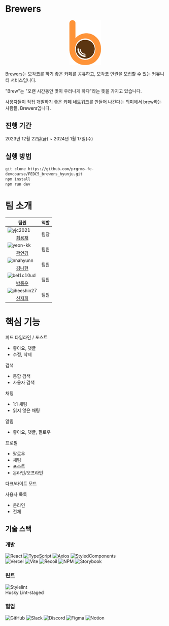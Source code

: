 # Brewers

<div align="center"><img alt='Brewers로고' src="./public/favicon.svg" width="100px;"/></div>

[Brewers](https://fedc-5-brewers-hyunju.vercel.app/)는 모각코를 하기 좋은 카페를
공유하고, 모각코 인원을 모집할 수 있는 커뮤니티 서비스입니다.

"Brew"는 "오랜 시간동안 맛이 우러나게 하다"라는 뜻을 가지고 있습니다.

사용자들이 직접 개발하기 좋은 카페 네트워크를 만들어 나간다는 의미에서 brew하는
사람들, Brewers입니다.

## 진행 기간

2023년 12월 22일(금) ~ 2024년 1월 17일(수)

## 실행 방법

```
git clone https://github.com/prgrms-fe-devcourse/FEDC5_brewers_hyunju.git
npm install
npm run dev
```

# 팀 소개

<table >
  <thead>
    <tr>
      <th>팀원</th>
      <th>역할</th>
    </tr>
  </thead>
  <tbody>
    <tr>
      <td>
          <img  src="https://avatars.githubusercontent.com/u/88219703?v=4"  width="100px;"  alt="yjc2021"/>
      </td>
      <td rowspan='2'>
          팀장
      </td>
    </tr>
    <tr>
        <td align="center">
            <a href="https://github.com/yjc2021">
                <div>최용재</div>
            </a>
        </td>
    </tr>
    <tr>
        <td>
            <img  src="https://avatars.githubusercontent.com/u/86847564?v=4"  width="100px;"  alt="yeon-kk"/>
        </td>
        <td rowspan='2'>
          팀원
        </td>
    </tr>
    <tr>
        <td align="center">
            <a href="https://github.com/yeon-kk">
                <div>곽연경</div>
            </a>
        </td>
    </tr>
    <tr>
        <td>
           <img  src="https://avatars.githubusercontent.com/u/129164551?v=4"  width="100px;"  alt="nnahyunn"/>
        </td>
        <td rowspan='2'>
          팀원
      </td>
    </tr>
    <tr>
        <td align="center">
            <a href="https://github.com/nnahyunn">
                <div>김나현</div>
            </a>
        </td>
    </tr>
    <tr>
        <td>
           <img  src="https://avatars.githubusercontent.com/u/86952779?v=4"  width="100px;"  alt="bel1c10ud"/>
        </td>
        <td rowspan='2'>
          팀원
      </td>
    </tr>
    <tr>
        <td align="center">
            <a href="https://github.com/bel1c10ud">
                <div>박종운</div>
            </a>
        </td>
    </tr>
    <tr>
        <td>
           <img  src="https://avatars.githubusercontent.com/u/62047243?v=4"  width="100px;"  alt="jiheeshin27"/>
        </td>
        <td rowspan='2'>
          팀원
      </td>
    </tr>
    <tr>
        <td align="center">
            <a href="https://github.com/jiheeshin27">
                <div>신지희</div>
            </a>
        </td>
    </tr>
  </tbody>
</table>

# 핵심 기능

피드 타임라인 / 포스트

- 좋아요, 댓글
- 수정, 삭제

검색

- 통합 검색
- 사용자 검색

채팅

- 1:1 채팅
- 읽지 않은 채팅

알림

- 좋아요, 댓글, 팔로우

프로필

- 팔로우
- 채팅
- 포스트
- 온라인/오프라인

다크/라이트 모드

사용자 목록

- 온라인
- 전체

## 기술 스택

### 개발

<div>
<img alt="React" src="https://img.shields.io/badge/react-white.svg?style=for-the-badge&logo=react&logoColor=%2361DAFB">
<img alt="TypeScript" src="https://img.shields.io/badge/typescript-white.svg?style=for-the-badge&logo=typescript&logoColor=%233178C6">
<img alt="Axios" src="https://img.shields.io/badge/axios-white.svg?style=for-the-badge&logo=axios&logoColor=%235A29E4">
<img alt="StyledComponents" src="https://img.shields.io/badge/styledcomponents-white.svg?style=for-the-badge&logo=styledcomponents&logoColor=%23DB7093">
</div>
<div>
<img alt="Vercel" src="https://img.shields.io/badge/vercel-%23000000.svg?style=for-the-badge&logo=vercel&logoColor=white">
<img alt="Vite" src="https://img.shields.io/badge/Vite-%23646CFF.svg?style=for-the-badge&logo=Vite&logoColor=white&labelColor=%23646CFF">
<img alt="Recoil" src="https://img.shields.io/badge/recoil-%233578E5.svg?style=for-the-badge&logo=recoil&logoColor=white">
<img alt="NPM" src="https://img.shields.io/badge/npm-%23CB3837.svg?style=for-the-badge&logo=npm&logoColor=white&labelColor=%23CB3837">
<img alt="Storybook" src="https://img.shields.io/badge/storybook-%23FF4785.svg?style=for-the-badge&logo=storybook&logoColor=white">
</div>

### 린트

<div>
<img alt="Stylelint" src="https://img.shields.io/badge/Stylelint-%23263238.svg?style=for-the-badge&logo=Stylelint&logoColor=white">
</div>
Husky Lint-staged

### 협업

<div>
<img alt="GitHub" src="https://img.shields.io/badge/github-%23181717.svg?style=for-the-badge&logo=github&logoColor=white">
<img alt="Slack" src="https://img.shields.io/badge/slack-%234A154B.svg?style=for-the-badge&logo=slack">
<img alt="Discord" src="https://img.shields.io/badge/discord-%235865F2.svg?style=for-the-badge&logo=discord&logoColor=white">
<img alt="Figma" src="https://img.shields.io/badge/figma-white.svg?style=for-the-badge&logo=figma">
<img alt="Notion" src="https://img.shields.io/badge/notion-white.svg?style=for-the-badge&logo=notion&logoColor=%23000000">
</div>
